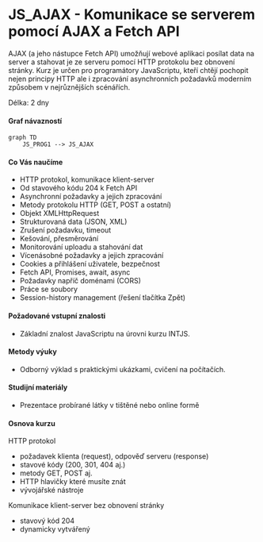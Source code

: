 # JS_AJAX - Komunikace se serverem pomocí AJAX a Fetch API  
AJAX (a jeho nástupce Fetch API) umožňují webové aplikaci posílat data na server a stahovat je ze serveru pomocí HTTP protokolu bez obnovení stránky. Kurz je určen pro programátory JavaScriptu, kteří chtějí pochopit nejen principy HTTP ale i zpracování asynchronních požadavků moderním způsobem v nejrůznějších scénářích.   

Délka: 2 dny

#### Graf návazností
```mermaid
graph TD
    JS_PROG1 --> JS_AJAX
```

#### Co Vás naučíme
* HTTP protokol, komunikace klient-server
* Od stavového kódu 204 k Fetch API
* Asynchronní požadavky a jejich zpracování
* Metody protokolu HTTP (GET, POST a ostatní)
* Objekt XMLHttpRequest
* Strukturovaná data (JSON, XML)
* Zrušení požadavku, timeout
* Kešování, přesměrování
* Monitorování uploadu a stahování dat
* Vícenásobné požadavky a jejich zpracování
* Cookies a přihlášení uživatele, bezpečnost
* Fetch API, Promises, await, async
* Požadavky napříč doménami (CORS)
* Práce se soubory
* Session-history management (řešení tlačítka Zpět)

#### Požadované vstupní znalosti
* Základní znalost JavaScriptu na úrovni kurzu INTJS.

#### Metody výuky
* Odborný výklad s praktickými ukázkami, cvičení na počítačích.

#### Studijní materiály
* Prezentace probírané látky v tištěné nebo online formě

#### Osnova kurzu
HTTP protokol
* požadavek klienta (request), odpověď serveru (response)
* stavové kódy (200, 301, 404 aj.)
* metody GET, POST aj.
* HTTP hlavičky které musíte znát 
* vývojářské nástroje

Komunikace klient-server bez obnovení stránky
* stavový kód 204
* dynamicky vytvářený <script src="">
* XMLHttpRequest (XHR, AJAX)
* Fetch API
* stručně o dalších technologiích (WebSockets, Server-Sent Events, WebRTC)

Zpracování asynchronních požadavků
* události (events): od readystatechange po load
* chybové stavy
* Promises
* await, async

Strukturovaná data
* atribut enctype, hlavička Content-Type
* XML
* JSON

Časový průběh požadavků
* timeout
* abort
* vícenásobné požadavky

Kešování, přesměrování

Skutečný průběh stahování nebo uploadu

Přihlašování uživatele, cookies

Požadavky napříč doménami (CORS)

Práce se soubory
* soubory zpřístupněné uživatelem (input, drag&drop)
* upload souborů (FormData)
* stahování souborů (práce s binárními daty)

Session-history management (řešení tlačítka Zpět)

Fetch API - moderní nástupce AJAXu